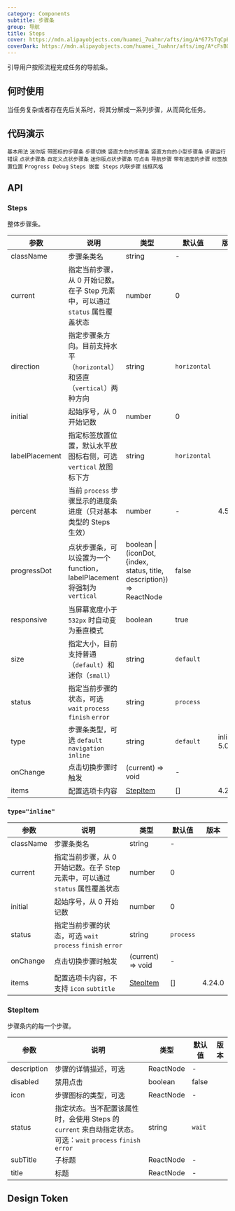 ```yaml
---
category: Components
subtitle: 步骤条
group: 导航
title: Steps
cover: https://mdn.alipayobjects.com/huamei_7uahnr/afts/img/A*677sTqCpE3wAAAAAAAAAAAAADrJ8AQ/original
coverDark: https://mdn.alipayobjects.com/huamei_7uahnr/afts/img/A*cFsBQLA0b7UAAAAAAAAAAAAADrJ8AQ/original
---
```


引导用户按照流程完成任务的导航条。

## 何时使用

当任务复杂或者存在先后关系时，将其分解成一系列步骤，从而简化任务。

## 代码演示

<!-- prettier-ignore -->
<code src="./demo/simple.tsx">基本用法</code>
<code src="./demo/small-size.tsx">迷你版</code>
<code src="./demo/icon.tsx">带图标的步骤条</code>
<code src="./demo/step-next.tsx">步骤切换</code>
<code src="./demo/vertical.tsx">竖直方向的步骤条</code>
<code src="./demo/vertical-small.tsx">竖直方向的小型步骤条</code>
<code src="./demo/error.tsx">步骤运行错误</code>
<code src="./demo/progress-dot.tsx">点状步骤条</code>
<code src="./demo/customized-progress-dot.tsx">自定义点状步骤条</code>
<code src="./demo/progress-dot-small.tsx" debug>迷你版点状步骤条</code>
<code src="./demo/clickable.tsx">可点击</code>
<code src="./demo/nav.tsx">导航步骤</code>
<code src="./demo/progress.tsx">带有进度的步骤</code>
<code src="./demo/label-placement.tsx">标签放置位置</code>
<code src="./demo/progress-debug.tsx" debug>Progress Debug</code>
<code src="./demo/steps-in-steps.tsx" debug>Steps 嵌套 Steps</code>
<code src="./demo/inline.tsx">内联步骤</code>
<code src="./demo/wireframe.tsx" debug>线框风格</code>

## API

### Steps

整体步骤条。

| 参数 | 说明 | 类型 | 默认值 | 版本 |
| --- | --- | --- | --- | --- |
| className | 步骤条类名 | string | - |  |
| current | 指定当前步骤，从 0 开始记数。在子 Step 元素中，可以通过 `status` 属性覆盖状态 | number | 0 |  |
| direction | 指定步骤条方向。目前支持水平（`horizontal`）和竖直（`vertical`）两种方向 | string | `horizontal` |  |
| initial | 起始序号，从 0 开始记数 | number | 0 |  |
| labelPlacement | 指定标签放置位置，默认水平放图标右侧，可选 `vertical` 放图标下方 | string | `horizontal` |  |
| percent | 当前 `process` 步骤显示的进度条进度（只对基本类型的 Steps 生效） | number | - | 4.5.0 |
| progressDot | 点状步骤条，可以设置为一个 function，labelPlacement 将强制为 `vertical` | boolean \| (iconDot, {index, status, title, description}) => ReactNode | false |  |
| responsive | 当屏幕宽度小于 `532px` 时自动变为垂直模式 | boolean | true |  |
| size | 指定大小，目前支持普通（`default`）和迷你（`small`） | string | `default` |  |
| status | 指定当前步骤的状态，可选 `wait` `process` `finish` `error` | string | `process` |  |
| type | 步骤条类型，可选 `default` `navigation` `inline` | string | `default` | inline: 5.0 |
| onChange | 点击切换步骤时触发 | (current) => void | - |  |
| items | 配置选项卡内容 | [StepItem](#stepitem) | [] | 4.24.0 |

### `type="inline"`

| 参数 | 说明 | 类型 | 默认值 | 版本 |
| --- | --- | --- | --- | --- |
| className | 步骤条类名 | string | - |  |
| current | 指定当前步骤，从 0 开始记数。在子 Step 元素中，可以通过 `status` 属性覆盖状态 | number | 0 |  |
| initial | 起始序号，从 0 开始记数 | number | 0 |  |
| status | 指定当前步骤的状态，可选 `wait` `process` `finish` `error` | string | `process` |  |
| onChange | 点击切换步骤时触发 | (current) => void | - |  |
| items | 配置选项卡内容，不支持 `icon` `subtitle` | [StepItem](#stepitem) | [] | 4.24.0 |

### StepItem

步骤条内的每一个步骤。

| 参数 | 说明 | 类型 | 默认值 | 版本 |
| --- | --- | --- | --- | --- |
| description | 步骤的详情描述，可选 | ReactNode | - |  |
| disabled | 禁用点击 | boolean | false |  |
| icon | 步骤图标的类型，可选 | ReactNode | - |  |
| status | 指定状态。当不配置该属性时，会使用 Steps 的 `current` 来自动指定状态。可选：`wait` `process` `finish` `error` | string | `wait` |  |
| subTitle | 子标题 | ReactNode | - |  |
| title | 标题 | ReactNode | - |  |

## Design Token

<ComponentTokenTable component="Steps"></ComponentTokenTable>
